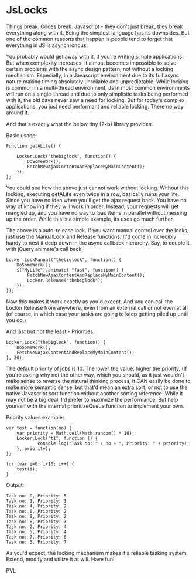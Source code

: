 JsLocks
=======

Things  break. Codes break. Javascript - they don't just break, they break everything along with it. Being the simplest language has its downsides. But one of the common reasons that happen is people tend to forget that everything in JS is asynchronous.

You probably would get away with it, if you're writing simple applications. But when complexity increases, it almost becomes impossible to solve certain problems with the async design pattern, not without a locking mechanism. Especially, in a Javascript environment due to its full async nature making timing absolutely unreliable and unpredictable. While locking is common in a multi-thread environment, Js in most common environments will run on a single-thread and due to only simplistic tasks being performed with it, the old days never saw a need for locking. But for today's complex applications, you just need performant and reliable locking. There no way around it.

And that's exactly what the below tiny (2kb) library provides.


Basic usage:


    Function getALife() {

        Locker.Lock("thebiglock", function() {
            DoSomeWork();
            FetchNewAjaxContentAndReplaceMyMainContent();
        });
    };

You could see how the above just cannot work without locking. Without this locking, executing getALife even twice in a row, basically ruins your life. Since you have no idea when you'll get the ajax request back. You have no way of knowing if they will work in order. Instead, your requests will get mangled up, and you have no way to load items in parallel without messing up the order. While this is a simple example, its uses go much further.

The above is a auto-release lock. If you want manual control over the locks, just use the ManualLock and Release functions. It'd come in incredibly handy to nest it deep down in the async callback hierarchy. Say, to couple it with jQuery animate's call back.

    Locker.LockManual("thebiglock", function() {
        DoSomeWork();
        $("MyLife").animate( "fast", function() {
            FetchNewAjaxContentAndReplaceMyMainContent();
            Locker.Release("thebiglock");
        });
    }); 

Now this makes it work exactly as you'd except. And you can call the Locker.Release from anywhere, even from an external call or not even at all (of course, in which case your tasks are going to keep getting piled up until you do.)

And last but not the least - Priorities.

    Locker.Lock("thebiglock", function() {
        DoSomeWork();
        FetchNewAjaxContentAndReplaceMyMainContent();
    }, 20);

The default priority of jobs is 10.  The lower the value, higher the priority. (If you're asking why not the other way, which you should, as it just wouldn't make sense to reverse the natural thinking process, it CAN easily be done to make more semantic sense, but that'd mean an extra sort, or not to use the native Javascript sort function without another sorting reference. While it may not be a big deal, I'd prefer to maximize the performance. But help yourself with the internal prioritizeQueue function to implement your own.

Priority values example:

    var test = function(no) {
        var priority = Math.ceil(Math.random() * 10);
        Locker.Lock("t1", function () {
                console.log("Task no: " + no + ", Priority: " + priority);
        }, priority);
    };
    
    for (var i=0; i<10; i++) {
        test(i);
    }

Output:

    Task no: 0, Priority: 5
    Task no: 1, Priority: 1
    Task no: 4, Priority: 2
    Task no: 6, Priority: 2
    Task no: 9, Priority: 2
    Task no: 8, Priority: 3
    Task no: 2, Priority: 4
    Task no: 5, Priority: 4
    Task no: 7, Priority: 6
    Task no: 3, Priority: 7

As you'd expect, the locking mechanism makes it a reliable tasking system. Extend, modify and utilize it at will. Have fun!

PVL

